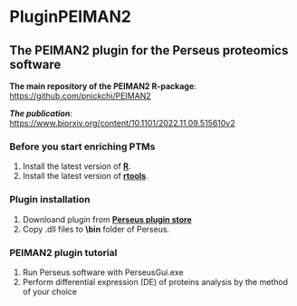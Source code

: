 # PluginPEIMAN2
## The PEIMAN2 plugin for the Perseus proteomics software

__**The main repository of the PEIMAN2 R-package**__:  https://github.com/pnickchi/PEIMAN2

__***The publication***__: https://www.biorxiv.org/content/10.1101/2022.11.09.515610v2

### Before you start enriching PTMs

1. Install the latest version of [**R**](https://cloud.r-project.org/).
2. Install the latest version of [**rtools**](https://cran.r-project.org/bin/windows/Rtools/).

### Plugin installation

1. Downloand plugin from [**Perseus plugin store**](https://www.maxquant.org/perseus_plugins/)
2. Copy .dll files to **\bin** folder of Perseus.

### PEIMAN2 plugin tutorial

1. Run Perseus software with PerseusGui.exe
2. Perform differential expression (DE) of proteins analysis by the method of your choice
